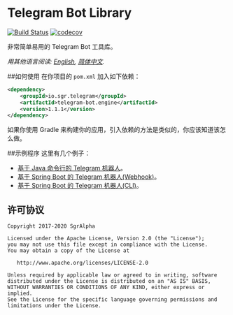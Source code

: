 # Telegram Bot Library
[![Build Status](https://travis-ci.org/io-sgr/telegram-bot.svg?branch=master)](https://travis-ci.org/io-sgr/telegram-bot) [![codecov](https://codecov.io/gh/io-sgr/telegram-bot/branch/master/graph/badge.svg)](https://codecov.io/gh/io-sgr/telegram-bot)

非常简单易用的 Telegram Bot 工具库。

*用其他语言阅读: [English](README.md), [简体中文](README.zh-cn.md).*

##如何使用
在你项目的 `pom.xml` 加入如下依赖：
```xml
<dependency>
    <groupId>io.sgr.telegram</groupId>
    <artifactId>telegram-bot.engine</artifactId>
    <version>1.1.1</version>
</dependency>
```
如果你使用 Gradle 来构建你的应用，引入依赖的方法是类似的，你应该知道该怎么做。

##示例程序
这里有几个例子：
* [基于 Java 命令行的 Telegram 机器人](examples/hello/README.zh-cn.md)。
* [基于 Spring Boot 的 Telegram 机器人(Webhook)](examples/spring-webhook/README.zh-cn.md)。
* [基于 Spring Boot 的 Telegram 机器人(CLI)](examples/spring-cli/README.zh-cn.md)。

## 许可协议

    Copyright 2017-2020 SgrAlpha
   
    Licensed under the Apache License, Version 2.0 (the "License");
    you may not use this file except in compliance with the License.
    You may obtain a copy of the License at
   
       http://www.apache.org/licenses/LICENSE-2.0
   
    Unless required by applicable law or agreed to in writing, software
    distributed under the License is distributed on an "AS IS" BASIS,
    WITHOUT WARRANTIES OR CONDITIONS OF ANY KIND, either express or implied.
    See the License for the specific language governing permissions and
    limitations under the License.
